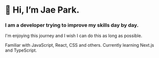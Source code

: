 # 👋 Hi, I’m Jae Park. 

### I am a developer trying to improve my skills day by day.
I'm enjoying this journey and I wish I can do this as long as possible.

Familiar with JavaScript, React, CSS and others.
Currently learning Next.js and TypeScript.

<!---
jaebungs/jaebungs is a ✨ special ✨ repository because its `README.md` (this file) appears on your GitHub profile.
You can click the Preview link to take a look at your changes.
--->
